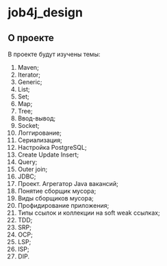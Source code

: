 # job4j_design

## О проекте

В проекте будут изучены темы:
1) Maven;
2) Iterator;
3) Generic;
4) List;
5) Set;
6) Map;
7) Tree;
8) Ввод-вывод;
9) Socket;
10) Логгирование;
11) Сериализация;
12) Настройка PostgreSQL;
13) Create Update Insert;
14) Query;
15) Outer join;
16) JDBC;
17) Проект. Агрегатор Java вакансий;
18) Понятие сборщик мусора;
19) Виды сборщиков мусора;
20) Профидирование приложения;
21) Типы ссылок и коллекции на soft weak ссылках;
22) TDD;
23) SRP;
24) OCP;
25) LSP;
26) ISP;
27) DIP.